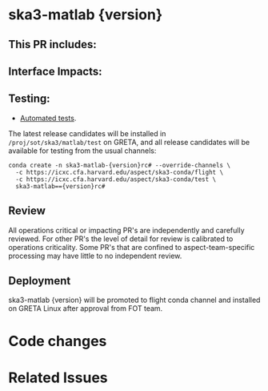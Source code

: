 # ska3-matlab {version}

This PR includes:
- 

## Interface Impacts:

## Testing:

- [Automated tests](https://icxc.cfa.harvard.edu/aspect/skare3/testr/releases/{version}/).

The latest release candidates will be installed in `/proj/sot/ska3/matlab/test` on GRETA,
and all release candidates will be available for testing from the usual channels:
```
conda create -n ska3-matlab-{version}rc# --override-channels \
  -c https://icxc.cfa.harvard.edu/aspect/ska3-conda/flight \
  -c https://icxc.cfa.harvard.edu/aspect/ska3-conda/test \
  ska3-matlab=={version}rc#
```

## Review

All operations critical or impacting PR's are independently and carefully reviewed. For other PR's the level of detail for review is calibrated to operations criticality. Some PR's that are confined to aspect-team-specific processing may have little to no independent review.

## Deployment

ska3-matlab {version} will be promoted to flight conda channel and installed on GRETA Linux after approval from FOT team.

# Code changes

# Related Issues
